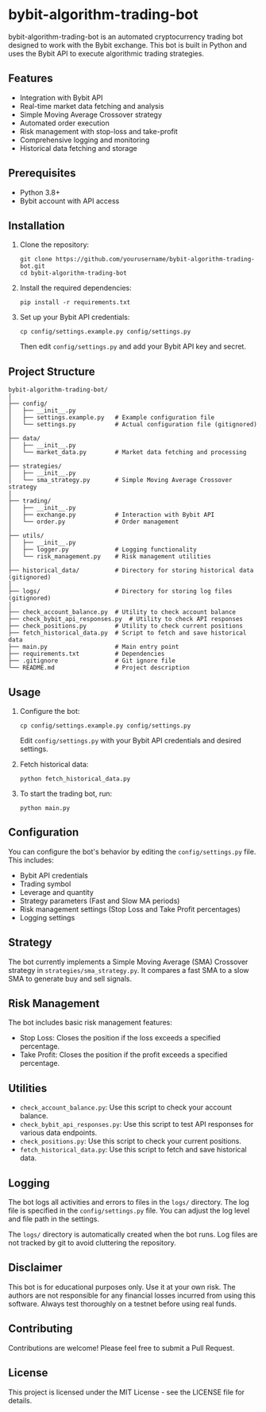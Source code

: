 # bybit-algorithm-trading-bot

bybit-algorithm-trading-bot is an automated cryptocurrency trading bot designed to work with the Bybit exchange. This bot is built in Python and uses the Bybit API to execute algorithmic trading strategies.

## Features

- Integration with Bybit API
- Real-time market data fetching and analysis
- Simple Moving Average Crossover strategy
- Automated order execution
- Risk management with stop-loss and take-profit
- Comprehensive logging and monitoring
- Historical data fetching and storage

## Prerequisites

- Python 3.8+
- Bybit account with API access

## Installation

1. Clone the repository:
   ```
   git clone https://github.com/yourusername/bybit-algorithm-trading-bot.git
   cd bybit-algorithm-trading-bot
   ```

2. Install the required dependencies:
   ```
   pip install -r requirements.txt
   ```

3. Set up your Bybit API credentials:
   ```
   cp config/settings.example.py config/settings.py
   ```
   Then edit `config/settings.py` and add your Bybit API key and secret.

## Project Structure

```
bybit-algorithm-trading-bot/
│
├── config/
│   ├── __init__.py
│   ├── settings.example.py   # Example configuration file
│   └── settings.py           # Actual configuration file (gitignored)
│
├── data/
│   ├── __init__.py
│   └── market_data.py        # Market data fetching and processing
│
├── strategies/
│   ├── __init__.py
│   └── sma_strategy.py       # Simple Moving Average Crossover strategy
│
├── trading/
│   ├── __init__.py
│   ├── exchange.py           # Interaction with Bybit API
│   └── order.py              # Order management
│
├── utils/
│   ├── __init__.py
│   ├── logger.py             # Logging functionality
│   └── risk_management.py    # Risk management utilities
│
├── historical_data/          # Directory for storing historical data (gitignored)
│
├── logs/                     # Directory for storing log files (gitignored)
│
├── check_account_balance.py  # Utility to check account balance
├── check_bybit_api_responses.py  # Utility to check API responses
├── check_positions.py        # Utility to check current positions
├── fetch_historical_data.py  # Script to fetch and save historical data
├── main.py                   # Main entry point
├── requirements.txt          # Dependencies
├── .gitignore                # Git ignore file
└── README.md                 # Project description
```

## Usage

1. Configure the bot:
   ```
   cp config/settings.example.py config/settings.py
   ```
   Edit `config/settings.py` with your Bybit API credentials and desired settings.

2. Fetch historical data:
   ```
   python fetch_historical_data.py
   ```

3. To start the trading bot, run:
   ```
   python main.py
   ```

## Configuration

You can configure the bot's behavior by editing the `config/settings.py` file. This includes:

- Bybit API credentials
- Trading symbol
- Leverage and quantity
- Strategy parameters (Fast and Slow MA periods)
- Risk management settings (Stop Loss and Take Profit percentages)
- Logging settings

## Strategy

The bot currently implements a Simple Moving Average (SMA) Crossover strategy in `strategies/sma_strategy.py`. It compares a fast SMA to a slow SMA to generate buy and sell signals.

## Risk Management

The bot includes basic risk management features:
- Stop Loss: Closes the position if the loss exceeds a specified percentage.
- Take Profit: Closes the position if the profit exceeds a specified percentage.

## Utilities

- `check_account_balance.py`: Use this script to check your account balance.
- `check_bybit_api_responses.py`: Use this script to test API responses for various data endpoints.
- `check_positions.py`: Use this script to check your current positions.
- `fetch_historical_data.py`: Use this script to fetch and save historical data.

## Logging

The bot logs all activities and errors to files in the `logs/` directory. The log file is specified in the `config/settings.py` file. You can adjust the log level and file path in the settings.

The `logs/` directory is automatically created when the bot runs. Log files are not tracked by git to avoid cluttering the repository.

## Disclaimer

This bot is for educational purposes only. Use it at your own risk. The authors are not responsible for any financial losses incurred from using this software. Always test thoroughly on a testnet before using real funds.

## Contributing

Contributions are welcome! Please feel free to submit a Pull Request.

## License

This project is licensed under the MIT License - see the LICENSE file for details.